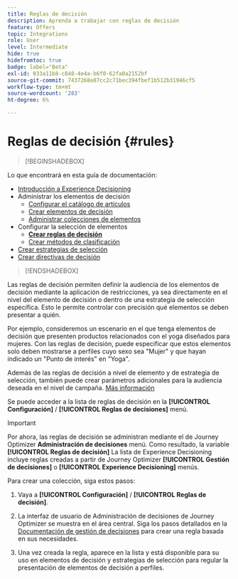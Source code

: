 ```yaml
---
title: Reglas de decisión
description: Aprenda a trabajar con reglas de decisión
feature: Offers
topic: Integrations
role: User
level: Intermediate
hide: true
hidefromtoc: true
badge: label="Beta"
exl-id: 033a11b8-c848-4e4a-b6f0-62fa0a2152bf
source-git-commit: 7437268e87cc2c71bec394fbef1b512b31946cf5
workflow-type: tm+mt
source-wordcount: '283'
ht-degree: 6%

---
```


# Reglas de decisión {#rules}

>[!BEGINSHADEBOX]

Lo que encontrará en esta guía de documentación:

* [Introducción a Experience Decisioning](gs-experience-decisioning.md)
* Administrar los elementos de decisión
   * [Configurar el catálogo de artículos](catalogs.md)
   * [Crear elementos de decisión](items.md)
   * [Administrar colecciones de elementos](collections.md)
* Configurar la selección de elementos
   * **[Crear reglas de decisión](rules.md)**
   * [Crear métodos de clasificación](ranking.md)
* [Crear estrategias de selección](selection-strategies.md)
* [Crear directivas de decisión](create-decision.md)

>[!ENDSHADEBOX]

Las reglas de decisión permiten definir la audiencia de los elementos de decisión mediante la aplicación de restricciones, ya sea directamente en el nivel del elemento de decisión o dentro de una estrategia de selección específica. Esto le permite controlar con precisión qué elementos se deben presentar a quién.

Por ejemplo, consideremos un escenario en el que tenga elementos de decisión que presenten productos relacionados con el yoga diseñados para mujeres. Con las reglas de decisión, puede especificar que estos elementos solo deben mostrarse a perfiles cuyo sexo sea &quot;Mujer&quot; y que hayan indicado un &quot;Punto de interés&quot; en &quot;Yoga&quot;.

Además de las reglas de decisión a nivel de elemento y de estrategia de selección, también puede crear parámetros adicionales para la audiencia deseada en el nivel de campaña. [Más información](../campaigns/create-campaign.md)

Se puede acceder a la lista de reglas de decisión en la **[!UICONTROL Configuración]** / **[!UICONTROL Reglas de decisiones]** menú.

<!--![](assets/decision-rules-list.png)-->

>[!IMPORTANT]
>
>Por ahora, las reglas de decisión se administran mediante el de Journey Optimizer **Administración de decisiones** menú. Como resultado, la variable **[!UICONTROL Reglas de decisión]** La lista de Experience Decisioning incluye reglas creadas a partir de Journey Optimizer **[!UICONTROL Gestión de decisiones]** o **[!UICONTROL Experience Decisioning]** menús.

Para crear una colección, siga estos pasos:

1. Vaya a **[!UICONTROL Configuración]** / **[!UICONTROL Reglas de decisión]**.
1. La interfaz de usuario de Administración de decisiones de Journey Optimizer se muestra en el área central. Siga los pasos detallados en la [Documentación de gestión de decisiones](../offers/offer-library/creating-decision-rules.md) para crear una regla basada en sus necesidades.

1. Una vez creada la regla, aparece en la lista y está disponible para su uso en elementos de decisión y estrategias de selección para regular la presentación de elementos de decisión a perfiles.
